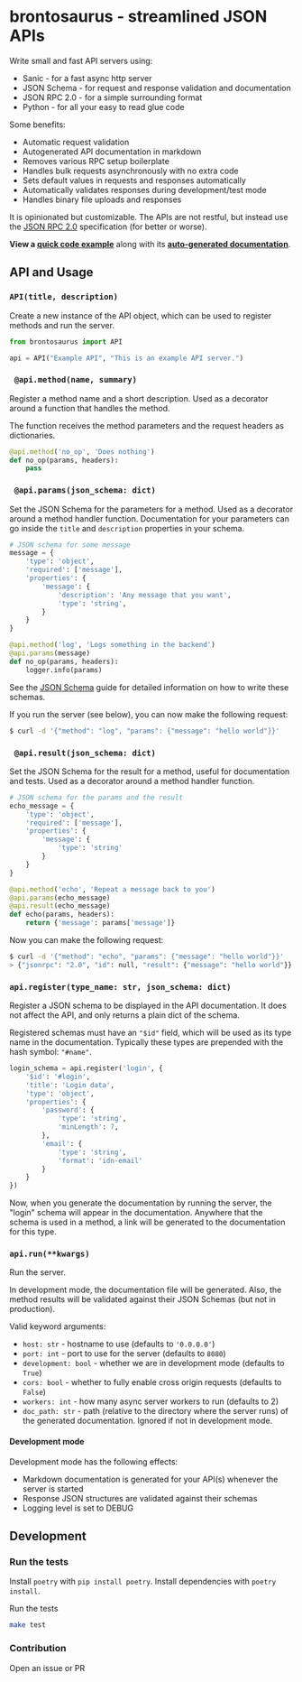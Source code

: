 # brontosaurus - streamlined JSON APIs

Write small and fast API servers using:
* Sanic - for a fast async http server
* JSON Schema - for request and response validation and documentation
* JSON RPC 2.0 - for a simple surrounding format
* Python - for all your easy to read glue code

Some benefits:
* Automatic request validation
* Autogenerated API documentation in markdown
* Removes various RPC setup boilerplate
* Handles bulk requests asynchronously with no extra code
* Sets default values in requests and responses automatically
* Automatically validates responses during development/test mode
* Handles binary file uploads and responses

It is opinionated but customizable. The APIs are not restful, but instead use
the [JSON RPC 2.0](https://www.jsonrpc.org/specification) specification (for
better or worse).

**View a [quick code example](test/examples/pet_shop)** along with its **[auto-generated documentation](test/examples/pet_shop_api.md)**.

## API and Usage

### `API(title, description)`

Create a new instance of the API object, which can be used to register methods and run the server.

```py
from brontosaurus import API

api = API("Example API", "This is an example API server.")
```

### ` @api.method(name, summary)`

Register a method name and a short description. Used as a decorator around a function that handles the method.

The function receives the method parameters and the request headers as dictionaries.

```py
@api.method('no_op', 'Does nothing')
def no_op(params, headers):
    pass
```

### ` @api.params(json_schema: dict)`

Set the JSON Schema for the parameters for a method. Used as a decorator around
a method handler function. Documentation for your parameters can go inside the
`title` and `description` properties in your schema.

```py
# JSON schema for some message
message = {
    'type': 'object',
    'required': ['message'],
    'properties': {
        'message': {
            'description': 'Any message that you want',
            'type': 'string',
        }
    }
}

@api.method('log', 'Logs something in the backend')
@api.params(message)
def no_op(params, headers):
    logger.info(params)
```

See the [JSON Schema](https://json-schema.org/understanding-json-schema/) guide for detailed information on how to write these schemas.

If you run the server (see below), you can now make the following request:

```sh
$ curl -d '{"method": "log", "params": {"message": "hello world"}}'
```

### ` @api.result(json_schema: dict)`

Set the JSON Schema for the result for a method, useful for documentation and
tests. Used as a decorator around a method handler function.

```py
# JSON schema for the params and the result
echo_message = {
    'type': 'object',
    'required': ['message'],
    'properties': {
        'message': {
            'type': 'string'
        }
    }
}

@api.method('echo', 'Repeat a message back to you')
@api.params(echo_message)
@api.result(echo_message)
def echo(params, headers):
    return {'message': params['message']}
```

Now you can make the following request:

```sh
$ curl -d '{"method": "echo", "params": {"message": "hello world"}}'
> {"jsonrpc": "2.0", "id": null, "result": {"message": "hello world"}}
```

### `api.register(type_name: str, json_schema: dict)`

Register a JSON schema to be displayed in the API documentation. It does not
affect the API, and only returns a plain dict of the schema.

Registered schemas must have an `"$id"` field, which will be used as its type name in the documentation. Typically these types are prepended with the hash symbol: `"#name"`.

```py
login_schema = api.register('login', {
    '$id': '#login',
    'title': 'Login data',
    'type': 'object',
    'properties': {
        'password': {
            'type': 'string',
            'minLength': 7,
        },
        'email': {
            'type': 'string',
            'format': 'idn-email'
        }
    }
})
```

Now, when you generate the documentation by running the server, the "login" schema will appear in the documentation. Anywhere that the schema is used in a method, a link will be generated to the documentation for this type.

### `api.run(**kwargs)`

Run the server.

In development mode, the documentation file will be generated. Also, the method
results will be validated against their JSON Schemas (but not in production).

Valid keyword arguments:

* `host: str` - hostname to use (defaults to `'0.0.0.0'`)
* `port: int` - port to use for the server (defaults to `8080`)
* `development: bool` - whether we are in development mode (defaults to `True`)
* `cors: bool` - whether to fully enable cross origin requests (defaults to `False`)
* `workers: int` - how many async server workers to run (defaults to 2)
* `doc_path: str` - path (relative to the directory where the server runs) of the generated documentation. Ignored if not in development mode.

#### Development mode

Development mode has the following effects:

* Markdown documentation is generated for your API(s) whenever the server is started
* Response JSON structures are validated against their schemas
* Logging level is set to DEBUG

## Development

### Run the tests

Install `poetry` with `pip install poetry`. Install dependencies with `poetry
install`.

Run the tests

```sh
make test
```

### Contribution

Open an issue or PR
